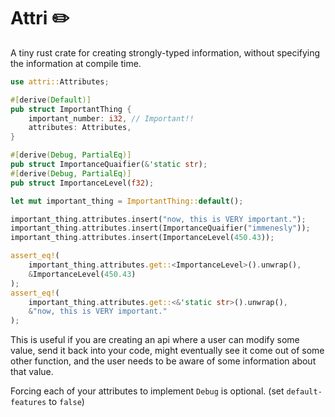 # Attri  ✏️

A tiny rust crate for creating strongly-typed information, without specifying the information at compile time.

```rust
use attri::Attributes;

#[derive(Default)]
pub struct ImportantThing {
    important_number: i32, // Important!!
    attributes: Attributes,
}

#[derive(Debug, PartialEq)] 
pub struct ImportanceQuaifier(&'static str);
#[derive(Debug, PartialEq)] 
pub struct ImportanceLevel(f32);

let mut important_thing = ImportantThing::default();

important_thing.attributes.insert("now, this is VERY important.");
important_thing.attributes.insert(ImportanceQuaifier("immenesly"));
important_thing.attributes.insert(ImportanceLevel(450.43));

assert_eq!(
    important_thing.attributes.get::<ImportanceLevel>().unwrap(), 
    &ImportanceLevel(450.43)
);
assert_eq!(
    important_thing.attributes.get::<&'static str>().unwrap(),
    &"now, this is VERY important."
);
```

This is useful if you are creating an api where a user can modify some value, send it back into your code, might eventually see it come out of some other function, and the user needs to be aware of some information about that value.

Forcing each of your attributes to implement `Debug` is optional. (set `default-features` to `false`)

